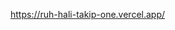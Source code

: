 https://ruh-hali-takip-one.vercel.app/

<!-- Üzerinde çalışmanız gereken bir veri diziniz var ve bu dizideki her bir öğe için bileşenler oluşturmanız gerekiyor. Başka bir deyişle, yalnızca array üzerinde yineleme yapmak değil, aynı zamanda orijinal array'deki her bir öğeye karşılık gelen ve bu öğeleri temel alan bir dizi yeni öğe üretmek istiyorsunuz. Böyle bir şey yapmanın standart bir yolu nedir?

🚨 Spoiler uyarısı: Başka bir ipucu ister misiniz? ⬇️ 50. satıra kaydırın. 🚨














































map yöntemini kullanın

🚨 Spoiler uyarısı: Başka bir ipucu ister misiniz? ⬇️ 100. satıra kaydırın. 🚨















































map metodunun, her değerin metodun içine aktardığınız callback fonksiyonunun return değerini yansıttığı yeni bir array oluşturduğunu unutmayın. Dönüş değerinizi mevcut sabit kodlanmış bileşenler üzerinde modelleyebilir, sabit kodlanmış verileri map yönteminin yinelediği dizinin geçerli elemanından gelen verilerle değiştirebilirsiniz.

🚨 Spoiler uyarısı: Başka bir ipucu ister misiniz? ⬇️ 150. satıra kaydırın. 🚨















































Bunu nasıl yapacağınızdan emin değilseniz, sabit kodlanmış DiaryCard bileşenlerinden birini orijinal konumunda tutmak ve sabit kodlanmış verileri doğrudan array'den içe aktarılan verilerle değiştirmek yardımcı olabilir.

İşte biraz benzer bir örnek:

    const peopleArray = [{name: "Namık"}, {name: "Eda"}, {name: "Engin"}, {name: "Suzan"}]

    return (
        <p>Merhaba, Namık</p>
    )


⬆️ bunu şu şekilde değiştirebilirsiniz ⬇️

    const peopleArray = [{name: "Namık"}, {name: "Eda"}, {name: "Engin"}, {name: "Suzan"}]

    dönüş (
        <p>Merhaba, {peopleArray[0].name}</p>
    )

Ve sonra paragraf elementinin ikinci versiyonunu array üzerinde nasıl eşleme yapacağınıza ve array'deki her nesne için nasıl paragraf oluşturacağınıza dair bir model olarak kullanabilirsiniz.

    const peopleArray = [{name: "Namık"}, {name: "Eda"}, {name: "Engin"}, {name: "Suzan"}]

    peopleArray.map(person => <p> Merhaba, {person.name} </p>)

Not: benzetme tam olarak doğru değil. Bu örnekte, öğelere içerik ekliyorsunuz, oysa challenge'da bir bileşene prop ekliyorsunuz. Yaptığınız şeyi buna göre ayarlamanız gerekecektir.



Bileşenlerin (ve bileşen dizilerinin) değişkenlerde saklanabileceğini ve bu değişkenlerin daha sonra sayfaya işlenen bileşenin return değerinin bir parçası olabileceğini unutmayın.

Başka bir deyişle, şuna benzer bir şey yapabilirsiniz:

function App() {

    const paragraphElements = [<p>Example 1</p>, <p>Example 2</p>, <p>Example 3</p>]

    return (
        <div>
            {paragraphElements}
        </div>
    )
}

Not: paragraphElements bir JS değişkenidir, bu nedenle JSX'ten çıkmak ve bir anlığına JS'e geri dönmek için süslü parantezlere ihtiyacımız var.

Bir başka not: bu çözümü kelimesi kelimesine kopyaladığınızda, 'Listedeki her çocuk benzersiz bir " key" prop'a sahip olmalıdır' şeklinde bir hata mesajı alırsınız. Başka bir ipucunda ele alınan bu sorunla başa çıkmanız gerekecektir.

React'te, bir listedeki her bileşen veya eleman benzersiz bir key'e ihtiyaç duyar. Key'lerin nasıl oluşturulacağı ve kullanılacağı hakkında bilgi edinmek için https://react.dev/learn/rendering-lists#keeping-list-items-in-order-with-key adresini okuyun.

Ayrıca diaryData array'indeki nesnelere de yakından bakmak isteyebilirsiniz. Her birinin içinde sizin için oldukça yararlı olabilecek şeyler var!

DiaryCard bileşenlerine prop'ları aktarma şeklinizi, orijinal kodlanmış bileşenlerde aktarılma şekillerinden daha kısa ve net hale getirebilir misiniz?

Not: Bunu nasıl yaptığınıza bağlı olarak, components klasöründeki DiaryCard.jsx dosyasında propların alınma şeklini ayarlamanız gerekebilir. Ancak, hiçbir ayarlama gerektirmeyen süper kısa hale getirmenin bir yolu var
 -->
